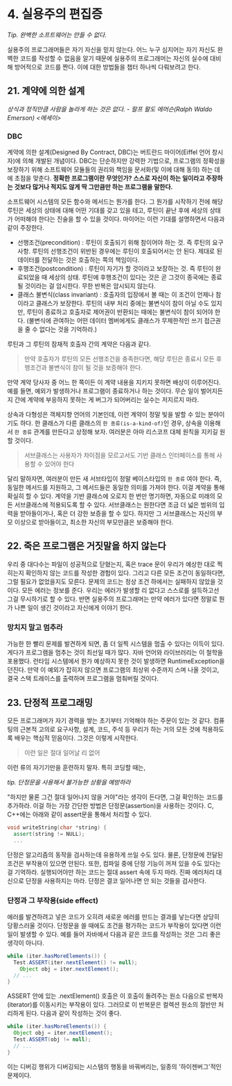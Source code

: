 # 4. 실용주의 편집증
*Tip. 완벽한 소프트웨어는 만들 수 없다.*

실용주의 프로그래머들은 자기 자신을 믿지 않는다. 어느 누구 심지어는 자기 자신도 완벽한 코드를 작성할 수 없음을 알기 때문에 실용주의 프로그래머는 자신의 실수에 대비해 방어적으로 코드를 짠다. 이에 대한 방법들을 챕터 하나씩 다뤄보려고 한다.

## 21. 계약에 의한 설계

*상식과 정직만큼 사람을 놀라게 하는 것은 없다. - 랄프 왈도 에머슨(Ralph Waldo Emerson) <에세이>*

### DBC

계약에 의한 설계(Designed By Contract, DBC)는 버트란드 마이어(Eiffel 언어 창시자)에 의해 개발된 개념이다. DBC는 단순하지만 강력한 기법으로, 프로그램의 정확성을 보장하기 위해 소프트웨어 모듈들의 권리와 책임을 문서화(및 이에 대해 동의) 하는 데에 초점을 맞춘다. **정확한 프로그램이란 무엇인가? 스스로 자신이 하는 일이라고 주장하는 것보다 많거나 적지도 않게 딱 그만큼만 하는 프로그램을 말한다.**

소프트웨어 시스템의 모든 함수와 메서드는 뭔가를 한다. 그 뭔가를 시작하기 전에 해당 루틴은 세상의 상태에 대해 어떤 기대를 갖고 있을 테고, 루틴이 끝난 후에 세상의 상태가 어떠해야 한다는 진술을 할 수 있을 것이다. 마이어는 이런 기대를 설명하면서 다음과 같이 주장한다.

- 선행조건(precondition) : 루틴이 호출되기 위해 참이어야 하는 것. 즉 루틴의 요구사항. 루틴의 선행조건이 위반된 경우에는 루틴이 호출되어서는 안 된다. 제대로 된 데이터를 전달하는 것은 호출하는 쪽의 책임이다.
- 후행조건(postcondition) : 루틴이 자기가 할 것이라고 보장하는 것. 즉 루틴이 완료되었을 때 세상의 상태. 루틴에 후행조건이 있다는 것은 곧 그것이 종국에는 종료될 것이라는 걸 암시한다. 무한 반복은 암시되지 않는다.
- 클래스 불변식(class invariant) : 호출자의 입장에서 볼 때는 이 조건이 언제나 참이라고 클래스가 보장한다. 루틴의 내부 처리 중에는 불변식이 참이 아닐 수도 있지만, 루틴이 종료하고 호출자로 제어권이 반환되는 때에는 불변식이 참이 되어야 한다. (불변식에 관여하는 어떤 데이터 멤버에게도 클래스가 무제한적인 쓰기 접근권을 줄 수 없다는 것을 기억하라.)

루틴과 그 루틴의 잠재적 호출자 간의 계약은 다음과 같다.

> 만약 호출자가 루틴의 모든 선행조건을 충족한다면, 해당 루틴은 종료시 모든 후행조건과 불변식이 참이 될 것을 보증해야 한다.

만약 계약 당사자 중 어느 한 쪽이든 이 계약 내용을 지키지 못하면 배상이 이루어진다. 예를 들면, 예외가 발생하거나 프로그램이 종료하거나 하는 것이다. 무슨 일이 벌어지든지 간에 계약에 부응하지 못하는 게 버그가 되어버리는 실수는 저지르지 마라.

상속과 다형성은 객체지향 언어의 기본인데, 이런 계약이 정말 빛을 발할 수 있는 분야이기도 하다. 한 클래스가 다른 클래스의 `한 종류(is-a-kind-of)`인 경우, 상속을 이용해서 `한 종류` 관계를 만든다고 상정해 보자. 여러분은 아마 리스코프 대체 원칙을 지키길 원할 것이다.

> 서브클래스는 사용자가 차이점을 모르고서도 기반 클래스 인터페이스를 통해 사용할 수 있어야 한다

달리 말하자면, 여러분이 만든 새 서브타입이 정말 베이스타입의 `한 종류` 여야 한다. 즉, 동일한 메서드를 지원하고, 그 메서드들은 동일한 의미를 가져야 한다. 이걸 계약을 통해 확실히 할 수 있다. 계약을 기반 클래스에 오로지 한 번만 명기하면, 자동으로 미래의 모든 서브클래스에 적용되도록 할 수 있다. 서브클래스는 원한다면 조금 더 넓은 범위의 입력을 받아들이거나, 혹은 더 강한 보증을 할 수 있다. 하지만 그 서브클래스는 자신의 부모 이상으로 받아들이고, 최소한 자신의 부모만큼은 보증해야 한다.

## 22. 죽은 프로그램은 거짓말을 하지 않는다

우리 중 대다수는 파일이 성공적으로 닫혔는지, 혹은 trace 문이 우리가 예상한 대로 찍히는지 확인하지 않는 코드를 작성한 경험이 있다. 그리고 다른 모든 조건이 동일하다면, 그럴 필요가 없었을지도 모른다. 문제의 코드는 정상 조건 하에서는 실패하지 않았을 것이다. 모든 에러는 정보를 준다. 우리는 에러가 발생할 리 없다고 스스로를 설득하고선 그걸 무시하기로 할 수 있다. 반면 실용주의 프로그래머는 만약 에러가 있다면 정말로 뭔가 나쁜 일이 생긴 것이라고 자신에게 이야기 한다.

### 망치지 말고 멈추라

가능한 한 빨리 문제를 발견하게 되면, 좀 더 일찍 시스템을 멈출 수 있다는 이득이 있다. 게다가 프로그램을 멈추는 것이 최선일 때가 많다. 자바 언어와 라이브러리는 이 철학을 포용했다. 런타임 시스템에서 뭔가 예상하지 못한 것이 발생하면 RuntimeException을 던진다. 만약 이 예외가 잡히지 않으면 프로그램의 최상위 수준까지 스며 나올 것이고, 결국 스택 트레이스를 출력하며 프로그램을 멈춰버릴 것이다.

## 23. 단정적 프로그래밍

모든 프로그래머가 자기 경력을 쌓는 초기부터 기억해야 하는 주문이 있는 것 같다. 컴퓨팅의 근본적 고의로 요구사항, 설계, 코드, 주석 등 우리가 하는 거의 모든 것에 적용하도록 배우는 핵심적 믿음이다. 그것은 이렇게 시작한다.

> 이런 일은 절대 일어날 리 없어

이런 류의 자기기만을 훈련하지 말자. 특히 코딩할 때는,

*tip. 단정문을 사용해서 불가능한 상황을 예방하라*

"하지만 물론 그건 절대 일어나지 않을 거야"라는 생각이 든다면, 그걸 확인하는 코드를 추가하라. 이걸 하는 가장 간단한 방법은 단정문(assertion)을 사용하는 것이다. C, C++에는 아래와 같이 assert문을 통해서 처리할 수 있다.

```cpp
void writeString(char *string) {
  assert(string != NULL);
  ...
```

단정은 알고리즘의 동작을 검사하는데 유용하게 쓰일 수도 있다. 물론, 단정문에 전달된 조건은 부작용이 있으면 안된다. 또한, 컴파일 중에 단정 기능이 꺼져 있을 수도 있다는 걸 기억하라. 실행되어야만 하는 코드는 절대 assert 속에 두지 마라. 진짜 에러처리 대신으로 단정을 사용하지는 마라. 단정은 결코 일어나면 안 되는 것들을 검사한다.

### 단정과 그 부작용(side effect)

에러를 발견하려고 넣은 코드가 오히려 새로운 에러를 만드는 결과를 낳는다면 상당히 당황스러울 것이다. 단정문을 쓸 때에도 조건을 평가하는 코드가 부작용이 있다면 이런 일이 발생할 수 있다. 예를 들어 자바에서 다음과 같은 코드를 작성하는 것은 그리 좋은 생각이 아니다.

```java
while (iter.hasMoreElements()) {
  Test.ASSERT(iter.nextElement() != null);
	Object obj = iter.nextElement();
  // ...
}
```

ASSERT 안에 있는 .nextElement() 호출은 이 호출이 돌려주는 원소 다음으로 반복자(iterator)를 이동시키는 부작용이 있다. 그러므로 이 반복문은 컬렉션 원소의 절반만 처리하게 된다. 다음과 같이 작성하는 것이 좋다.

```java
while (iter.hasMoreElements()) {
  Object obj = iter.nextElement();
  Test.ASSERT(obj != null);
  // ...
}
```

이는 디버깅 행위가 디버깅되는 시스템의 행동을 바꿔버리는, 일종의 '하이젠버그'적인 문제이다.
